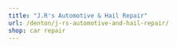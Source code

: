 ```yaml
---
title: "J.R's Automotive & Hail Repair"
url: /denton/j-rs-automotive-and-hail-repair/
shop: car repair
---
```


